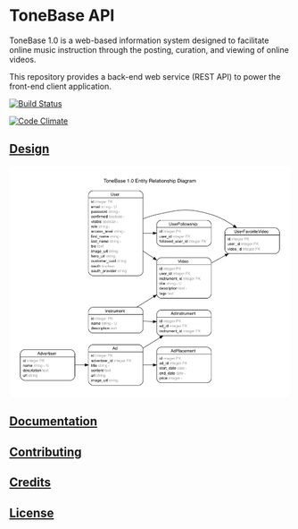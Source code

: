 # ToneBase API

ToneBase 1.0 is a web-based information system designed to facilitate online music instruction through the posting, curation, and viewing of online videos.

This repository provides a back-end web service (REST API) to power the front-end client application.

[![Build Status](https://travis-ci.org/travis-ci/travis-web.svg?branch=master)](https://travis-ci.org/travis-ci/travis-web)

[![Code Climate](https://codeclimate.com/github/data-creative/tonebase-api/badges/gpa.svg)](https://codeclimate.com/github/data-creative/tonebase-api)

## [Design](/design)

![a system domain model depicting entities as boxes and their relationships as connecting lines](/erd.png)

## [Documentation](/DOCS.md)

## [Contributing](/CONTRIBUTING.md)

## [Credits](/CREDITS.md)

## [License](/LICENSE.md)
